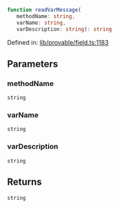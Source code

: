 ```ts
function readVarMessage(
   methodName: string, 
   varName: string, 
   varDescription: string): string
```

Defined in: [lib/provable/field.ts:1183](https://github.com/o1-labs/o1js/blob/89b7d1522af805d6d4c45a96d7a9cbc29a457aec/src/lib/provable/field.ts#L1183)

## Parameters

### methodName

`string`

### varName

`string`

### varDescription

`string`

## Returns

`string`
